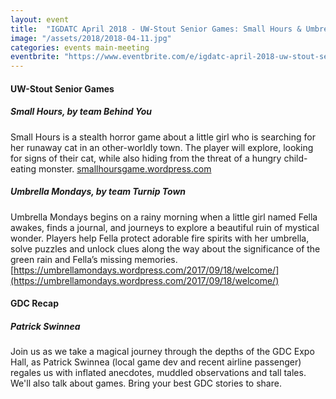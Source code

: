 ```yaml
---
layout: event
title:  "IGDATC April 2018 - UW-Stout Senior Games: Small Hours & Umbrella Mondays"
image: "/assets/2018/2018-04-11.jpg"
categories: events main-meeting
eventbrite: "https://www.eventbrite.com/e/igdatc-april-2018-uw-stout-senior-games-small-hours-umbrella-mondays-tickets-44694529541?aff=ebdsoporgprofile"
---
```


#### UW-Stout Senior Games
##### Small Hours, by team Behind You

Small Hours is a stealth horror game about a little girl who is searching for her runaway cat in an other-worldly town. The player will explore, looking for signs of their cat, while also hiding from the threat of a hungry child-eating monster. [smallhoursgame.wordpress.com](https://smallhoursgame.wordpress.com/)

##### Umbrella Mondays, by team Turnip Town

Umbrella Mondays begins on a rainy morning when a little girl named Fella awakes, finds a journal, and journeys to explore a beautiful ruin of mystical wonder. Players help Fella protect adorable fire spirits with her umbrella, solve puzzles and unlock clues along the way about the significance of the green rain and Fella’s missing memories. [https://umbrellamondays.wordpress.com/2017/09/18/welcome/](https://umbrellamondays.wordpress.com/2017/09/18/welcome/)


#### GDC Recap
##### Patrick Swinnea

Join us as we take a magical journey through the depths of the GDC Expo Hall, as Patrick Swinnea (local game dev and recent airline passenger) regales us with inflated anecdotes, muddled observations and tall tales. We'll also talk about games. Bring your best GDC stories to share.

